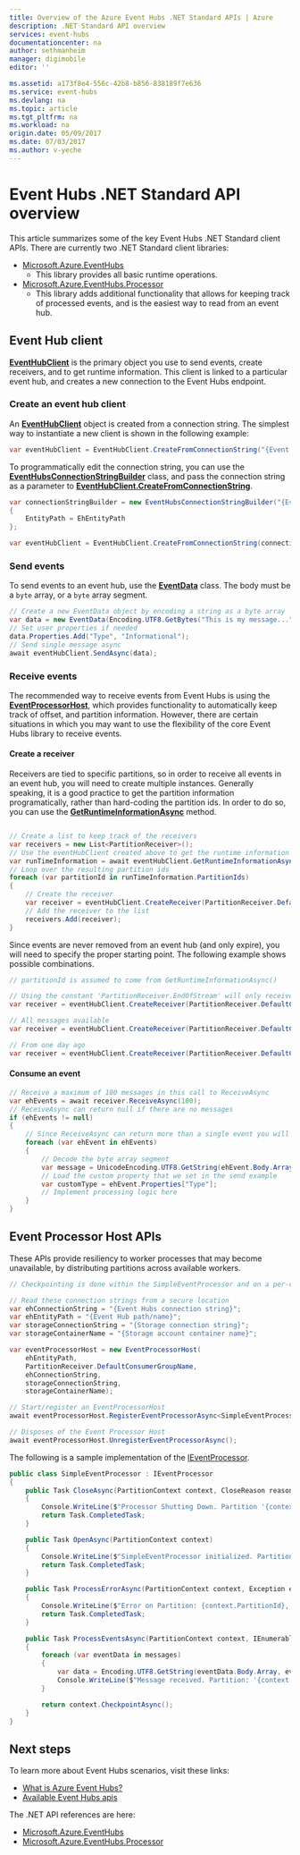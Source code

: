 ```yaml
---
title: Overview of the Azure Event Hubs .NET Standard APIs | Azure
description: .NET Standard API overview
services: event-hubs
documentationcenter: na
author: sethmanheim
manager: digimobile
editor: ''

ms.assetid: a173f8e4-556c-42b8-b856-838189f7e636
ms.service: event-hubs
ms.devlang: na
ms.topic: article
ms.tgt_pltfrm: na
ms.workload: na
origin.date: 05/09/2017
ms.date: 07/03/2017
ms.author: v-yeche
---
```


# Event Hubs .NET Standard API overview
This article summarizes some of the key Event Hubs .NET Standard client APIs. There are currently two .NET Standard client libraries:
* [Microsoft.Azure.EventHubs](https://docs.microsoft.com/dotnet/api/microsoft.azure.eventhubs)
  *  This library provides all basic runtime operations.
* [Microsoft.Azure.EventHubs.Processor](https://docs.microsoft.com/dotnet/api/microsoft.azure.eventhubs.processor)
  * This library adds additional functionality that allows for keeping track of processed events, and is the easiest way to read from an event hub.

## Event Hub client
[**EventHubClient**](https://docs.microsoft.com/dotnet/api/microsoft.azure.eventhubs.eventhubclient) is the primary object you use to send events, create receivers, and to get runtime information. This client is linked to a particular event hub, and creates a new connection to the Event Hubs endpoint.

### Create an event hub client
An [**EventHubClient**](https://docs.microsoft.com/dotnet/api/microsoft.azure.eventhubs.eventhubclient) object is created from a connection string. The simplest way to instantiate a new client is shown in the following example:

```csharp
var eventHubClient = EventHubClient.CreateFromConnectionString("{Event Hub connection string}");
```

To programmatically edit the connection string, you can use the [**EventHubsConnectionStringBuilder**](https://docs.microsoft.com/dotnet/api/microsoft.azure.eventhubs.eventhubsconnectionstringbuilder) class, and pass the connection string as a parameter to [**EventHubClient.CreateFromConnectionString**](https://docs.microsoft.com/dotnet/api/microsoft.azure.eventhubs.eventhubclient#Microsoft_Azure_EventHubs_EventHubClient_CreateFromConnectionString_System_String_).

```csharp
var connectionStringBuilder = new EventHubsConnectionStringBuilder("{Event Hub connection string}")
{
    EntityPath = EhEntityPath
};

var eventHubClient = EventHubClient.CreateFromConnectionString(connectionStringBuilder.ToString());
```

### Send events
To send events to an event hub, use the [**EventData**](https://docs.microsoft.com/dotnet/api/microsoft.azure.eventhubs.eventdata) class. The body must be a `byte` array, or a `byte` array segment.

```csharp
// Create a new EventData object by encoding a string as a byte array
var data = new EventData(Encoding.UTF8.GetBytes("This is my message..."));
// Set user properties if needed
data.Properties.Add("Type", "Informational");
// Send single message async
await eventHubClient.SendAsync(data);
```

### Receive events
The recommended way to receive events from Event Hubs is using the [**EventProcessorHost**](##Event-Processor-Host-APIs), which provides functionality to automatically keep track of offset, and partition information. However, there are certain situations in which you may want to use the flexibility of the core Event Hubs library to receive events.

#### Create a receiver
Receivers are tied to specific partitions, so in order to receive all events in an event hub, you will need to create multiple instances. Generally speaking, it is a good practice to get the partition information programatically, rather than hard-coding the partition ids. In order to do so, you can use the [**GetRuntimeInformationAsync**](https://docs.microsoft.com/dotnet/api/microsoft.azure.eventhubs.eventhubclient#Microsoft_Azure_EventHubs_EventHubClient_GetRuntimeInformationAsync) method.

```csharp

// Create a list to keep track of the receivers
var receivers = new List<PartitionReceiver>();
// Use the eventHubClient created above to get the runtime information
var runTimeInformation = await eventHubClient.GetRuntimeInformationAsync();
// Loop over the resulting partition ids
foreach (var partitionId in runTimeInformation.PartitionIds)
{
    // Create the receiver
    var receiver = eventHubClient.CreateReceiver(PartitionReceiver.DefaultConsumerGroupName, partitionId, PartitionReceiver.EndOfStream);
    // Add the receiver to the list
    receivers.Add(receiver);
}
```

Since events are never removed from an event hub (and only expire), you will need to specify the proper starting point. The following example shows possible combinations.

```csharp
// partitionId is assumed to come from GetRuntimeInformationAsync()

// Using the constant 'PartitionReceiver.EndOfStream' will only receive all messages from this point forward.
var receiver = eventHubClient.CreateReceiver(PartitionReceiver.DefaultConsumerGroupName, partitionId, PartitionReceiver.EndOfStream);

// All messages available
var receiver = eventHubClient.CreateReceiver(PartitionReceiver.DefaultConsumerGroupName, partitionId, "-1");

// From one day ago
var receiver = eventHubClient.CreateReceiver(PartitionReceiver.DefaultConsumerGroupName, partitionId, DateTime.Now.AddDays(-1));
```

#### Consume an event

```csharp
// Receive a maximum of 100 messages in this call to ReceiveAsync
var ehEvents = await receiver.ReceiveAsync(100);
// ReceiveAsync can return null if there are no messages
if (ehEvents != null)
{
    // Since ReceiveAsync can return more than a single event you will need a loop to process
    foreach (var ehEvent in ehEvents)
    {
        // Decode the byte array segment
        var message = UnicodeEncoding.UTF8.GetString(ehEvent.Body.Array);
        // Load the custom property that we set in the send example
        var customType = ehEvent.Properties["Type"];
        // Implement processing logic here
    }
}        
```

## Event Processor Host APIs
These APIs provide resiliency to worker processes that may become unavailable, by distributing partitions across available workers.

```csharp
// Checkpointing is done within the SimpleEventProcessor and on a per-consumerGroup per-partition basis, workers resume from where they last left off.

// Read these connection strings from a secure location
var ehConnectionString = "{Event Hubs connection string}";
var ehEntityPath = "{Event Hub path/name}";
var storageConnectionString = "{Storage connection string}";
var storageContainerName = "{Storage account container name}";

var eventProcessorHost = new EventProcessorHost(
    ehEntityPath,
    PartitionReceiver.DefaultConsumerGroupName,
    ehConnectionString,
    storageConnectionString,
    storageContainerName);

// Start/register an EventProcessorHost
await eventProcessorHost.RegisterEventProcessorAsync<SimpleEventProcessor>();

// Disposes of the Event Processor Host
await eventProcessorHost.UnregisterEventProcessorAsync();
```

The following is a sample implementation of the [IEventProcessor](https://docs.microsoft.com/dotnet/api/microsoft.azure.eventhubs.processor.ieventprocessor).

```csharp
public class SimpleEventProcessor : IEventProcessor
{
    public Task CloseAsync(PartitionContext context, CloseReason reason)
    {
        Console.WriteLine($"Processor Shutting Down. Partition '{context.PartitionId}', Reason: '{reason}'.");
        return Task.CompletedTask;
    }

    public Task OpenAsync(PartitionContext context)
    {
        Console.WriteLine($"SimpleEventProcessor initialized. Partition: '{context.PartitionId}'");
        return Task.CompletedTask;
    }

    public Task ProcessErrorAsync(PartitionContext context, Exception error)
    {
        Console.WriteLine($"Error on Partition: {context.PartitionId}, Error: {error.Message}");
        return Task.CompletedTask;
    }

    public Task ProcessEventsAsync(PartitionContext context, IEnumerable<EventData> messages)
    {
        foreach (var eventData in messages)
        {
            var data = Encoding.UTF8.GetString(eventData.Body.Array, eventData.Body.Offset, eventData.Body.Count);
            Console.WriteLine($"Message received. Partition: '{context.PartitionId}', Data: '{data}'");
        }

        return context.CheckpointAsync();
    }
}
```

## Next steps
To learn more about Event Hubs scenarios, visit these links:

* [What is Azure Event Hubs?](event-hubs-what-is-event-hubs.md)
* [Available Event Hubs apis](event-hubs-api-overview.md)

The .NET API references are here:

* [Microsoft.Azure.EventHubs](https://docs.microsoft.com/dotnet/api/microsoft.azure.eventhubs)
* [Microsoft.Azure.EventHubs.Processor](https://docs.microsoft.com/dotnet/api/microsoft.azure.eventhubs.processor)